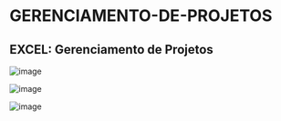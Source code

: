 # GERENCIAMENTO-DE-PROJETOS
## EXCEL: Gerenciamento de Projetos
![image](https://github.com/BernardoFernandes25/GERENCIAMENTO-DE-PROJETOS/assets/139241276/8e832c70-1262-4a90-84a4-848ccace5198)

![image](https://github.com/BernardoFernandes25/GERENCIAMENTO-DE-PROJETOS/assets/139241276/0a550bb9-fe7b-4691-848d-5a8e4d4e6bae)

![image](https://github.com/BernardoFernandes25/GERENCIAMENTO-DE-PROJETOS/assets/139241276/b893715e-40e8-412e-ae37-e87483656b5c)
